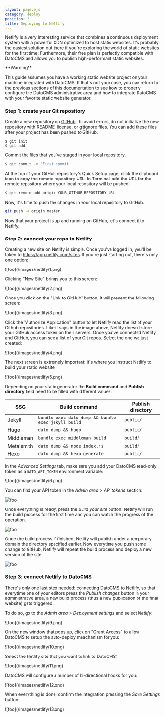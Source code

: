 ```yaml
---
layout: page.ejs
category: deploy
position: 2
title: Deploying to Netlify
---
```


Netlify is a very interesting service that combines a continuous deployment system with a powerful CDN optimized to host static websites. It's probably the easiest solution out there if you're exploring the world of static websites for the first time; Furthermore, their free plan is perfectly compatible with DatoCMS and allows you to publish high-performant static websites.

<div class="note">
**Warning**

This guide assumes you have a working static website project on your machine integrated with DatoCMS. If that's not your case, you can return to the previous sections of this documentation to see how to properly configure the DatoCMS administrative area and how to integrate DatoCMS with your favorite static website generator. 
</div>

### Step 1: create your Git repository

Create a new repository on [GitHub](https://github.com/new). To avoid errors, do not initialize the new repository with README, license, or gitignore files. You can add these files after your project has been pushed to GitHub.

```bash
$ git init
$ git add .
```

Commit the files that you've staged in your local repository.

```bash
$ git commit -m 'First commit'
```

At the top of your GitHub repository's Quick Setup page, click the clipboard icon to copy the remote repository URL. In Terminal, add the URL for the remote repository where your local repository will be pushed.

```bash
$ git remote add origin YOUR_GITHUB_REPOSITORY_URL
```

Now, it's time to push the changes in your local repository to GitHub.

```bash
git push -u origin master
```

Now that your project is up and running on GitHub, let's connect it to Netlify.

### Step 2: connect your repo to Netlify

Creating a new site on Netlify is simple. Once you've logged in, you'll be taken to https://app.netlify.com/sites. If you're just starting out, there's only one option:

<div class="smaller">
![foo](/images/netlify/1.png)
</div>

Clicking "New Site" brings you to this screen:

<div class="smaller">
![foo](/images/netlify/2.png)
</div>

Once you click on the "Link to GitHub" button, it will present the following screen:

<div class="smaller">
![foo](/images/netlify/3.png)
</div>

Click the "Authorize Application" button to let Netlify read the list of your Github repositories. Like it says in the image above, Netlify doesn't store your GitHub access token on their servers. Once you've connected Netlify and GitHub, you can see a list of your Git repos. Select the one we just created:

<div class="smaller">
![foo](/images/netlify/4.png)
</div>

The next screen is extremely important: it's where you instruct Netlify to build your static website:

<div class="smaller">
![foo](/images/netlify/5.png)
</div>

Depending on your static generator the **Build command** and **Publish directory** field need to be filled with different values:

| SSG        | Build command                                       | Publish directory |
|------------|-----------------------------------------------------|-------------------|
| Jekyll     | `bundle exec dato dump && bundle exec jekyll build` | `public/`         |
| Hugo       | `dato dump && hugo`                                 | `public/`         |
| Middleman  | `bundle exec middleman build`                       | `build/`          |
| Metalsmith | `dato dump && node index.js`                        | `build/`          |
| Hexo       | `dato dump && hexo generate`                        | `public/`         |

In the *Advanced Settings* tab, make sure you add your DatoCMS read-only token as a `DATO_API_TOKEN` environment variable:

<div class="smaller">
![foo](/images/netlify/6.png)
</div>

You can find your API token in the *Admin area > API tokens* section:

![foo](/images/api-token.png)

Once everything is ready, press the *Build your site* button. Netlify will run the build process for the first time and you can watch the progress of the operation.

![foo](/images/netlify/7.png)

Once the build process if finished, Netlify will publish under a temporary domain the directory specified earlier. Now everytime you push some change to GitHub, Netlify will repeat the build process and deploy a new version of the site. 

![foo](/images/netlify/8.png)

### Step 3: connect Netlify to DatoCMS

There's only one last step needed: connecting DatoCMS to Netlify, so that everytime one of your editors press the *Publish changes* button in your administrative area, a new build process (thus a new publication of the final website) gets triggered.

To do so, go to the *Admin area > Deployment settings* and select *Netlify*:

<div class="smaller">
![foo](/images/netlify/9.png)
</div>

On the new window that pops up, click on "Grant Access" to allow DatoCMS to setup the auto-deploy meachanism for you:

<div class="smaller">
![foo](/images/netlify/10.png)
</div>

Select the Netlify site that you want to link to DatoCMS:

<div class="smaller">
![foo](/images/netlify/11.png)
</div>

DatoCMS will configure a number of bi-directional hooks for you:

<div class="smaller">
![foo](/images/netlify/12.png)
</div>

When everything is done, confirm the integration pressing the *Save Settings* button:

<div class="small">
![foo](/images/netlify/13.png)
</div>
